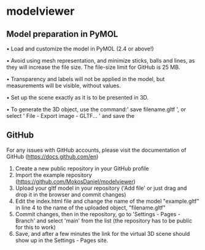 # modelviewer

## Model preparation in PyMOL
•	Load and customize the model in PyMOL (2.4 or above!)

•	Avoid using mesh representation, and minimize sticks, balls and lines, as they will increase the file size. The file-size limit for GitHub is 25 MB.

•	Transparency and labels will not be applied in the model, but measurements will be visible, without values.

•	Set up the scene exactly as it is to be presented in 3D.

•	To generate the 3D object, use the command:' save filename.gltf ', or select ' File - Export image - GLTF... ' and save the 

## GitHub
For any issues with GitHub accounts, please visit the documentation of GitHub (https://docs.github.com/en)
1.	Create a new public repository in your GitHub profile
2.	Import the example repository (https://github.com/MokosDaniel/modelviewer)
3.	Upload your gltf model in your repository ('Add file' or just drag and drop it in the browser and commit changes)
4.	Edit the index.html file and change the name of the model "example.gltf" in line 4 to the name of the uploaded object, "filename.gltf"
5.	Commit changes, then in the repository, go to 'Settings - Pages - Branch' and select 'main' from the list (the repository has to be public for this to work)
6.	Save, and after a few minutes the link for the virtual 3D scene should show up in the Settings - Pages site.
